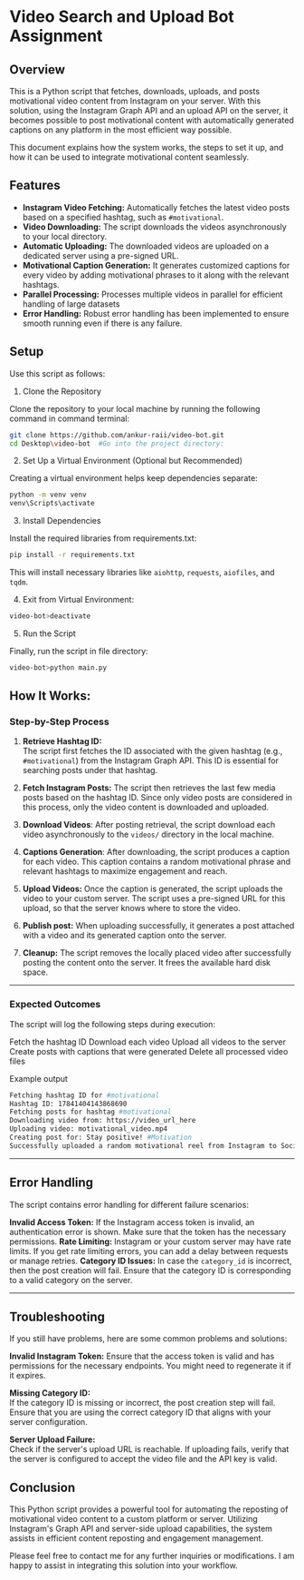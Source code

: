# Video Search and Upload Bot Assignment

## Overview

This is a Python script that fetches, downloads, uploads, and posts motivational video content from Instagram on your server. With this solution, using the Instagram Graph API and an upload API on the server, it becomes possible to post motivational content with automatically generated captions on any platform in the most efficient way possible.

This document explains how the system works, the steps to set it up, and how it can be used to integrate motivational content seamlessly.

## Features

- **Instagram Video Fetching:** Automatically fetches the latest video posts based on a specified hashtag, such as `#motivational`.
- **Video Downloading:** The script downloads the videos asynchronously to your local directory.
- **Automatic Uploading:** The downloaded videos are uploaded on a dedicated server using a pre-signed URL.
- **Motivational Caption Generation:** It generates customized captions for every video by adding motivational phrases to it along with the relevant hashtags.
- **Parallel Processing:** Processes multiple videos in parallel for efficient handling of large datasets
- **Error Handling:** Robust error handling has been implemented to ensure smooth running even if there is any failure.

## Setup

Use this script as follows:

1. Clone the Repository

Clone the repository to your local machine by running the following command in command terminal:

```bash
git clone https://github.com/ankur-raii/video-bot.git
cd Desktop\video-bot  #Go into the project directory:
```


2. Set Up a Virtual Environment (Optional but Recommended)

  Creating a virtual environment helps keep dependencies separate:

```bash
python -m venv venv
venv\Scripts\activate
```
3. Install Dependencies

Install the required libraries from requirements.txt:

```bash
pip install -r requirements.txt
```
This will install necessary libraries like `aiohttp`, `requests`, `aiofiles`, and `tqdm`.

4. Exit from Virtual Environment:


```bash
video-bot>deactivate
```

5. Run the Script

Finally, run the script in file directory:

```bash
video-bot>python main.py
```

## How It Works:

### Step-by-Step Process

1. **Retrieve Hashtag ID:**  
   The script first fetches the ID associated with the given hashtag (e.g., `#motivational`) from the Instagram Graph API. This ID is essential for searching posts under that hashtag.

2. **Fetch Instagram Posts:**
The script then retrieves the last few media posts based on the hashtag ID. Since only video posts are considered in this process, only the video content is downloaded and uploaded.

3. **Download Videos**: 
 After posting retrieval, the script download each video asynchronously to the `videos/` directory in the local machine.

4. **Captions Generation**:
After downloading, the script produces a caption for each video. This caption contains a random motivational phrase and relevant hashtags to maximize engagement and reach.

5. **Upload Videos:**
   Once the caption is generated, the script uploads the video to your custom server. The script uses a pre-signed URL for this upload, so that the server knows where to store the video.

6. **Publish post:**  When uploading successfully, it generates a post attached with a video and its generated caption onto the server.

7. **Cleanup:**  The script removes the locally placed video after successfully posting the content onto the server. It frees the available hard disk space.
--------------------------------

### Expected Outcomes

The script will log the following steps during execution:

Fetch the hashtag ID
Download each video
Upload all videos to the server
Create posts with captions that were generated
Delete all processed video files

Example output

```bash
Fetching hashtag ID for #motivational
Hashtag ID: 17841404143868690
Fetching posts for hashtag #motivational
Downloading video from: https://video_url_here
Uploading video: motivational_video.mp4
Creating post for: Stay positive! #Motivation
Successfully uploaded a random motivational reel from Instagram to Socialverse server!
```

---

## Error Handling

The script contains error handling for different failure scenarios:

**Invalid Access Token:** If the Instagram access token is invalid, an authentication error is shown. Make sure that the token has the necessary permissions.
**Rate Limiting:** Instagram or your custom server may have rate limits. If you get rate limiting errors, you can add a delay between requests or manage retries.
**Category ID Issues:** In case the `category_id` is incorrect, then the post creation will fail. Ensure that the category ID is corresponding to a valid category on the server.

---

## Troubleshooting

If you still have problems, here are some common problems and solutions:

**Invalid Instagram Token:**   Ensure that the access token is valid and has permissions for the necessary endpoints. You might need to regenerate it if it expires.

**Missing Category ID:**  
  If the category ID is missing or incorrect, the post creation step will fail. Ensure that you are using the correct category ID that aligns with your server configuration.

**Server Upload Failure:**  
  Check if the server's upload URL is reachable. If uploading fails, verify that the server is configured to accept the video file and the API key is valid.


## Conclusion

This Python script provides a powerful tool for automating the reposting of motivational video content to a custom platform or server. Utilizing Instagram's Graph API and server-side upload capabilities, the system assists in efficient content reposting and engagement management.

Please feel free to contact me for any further inquiries or modifications. I am happy to assist in integrating this solution into your workflow.
